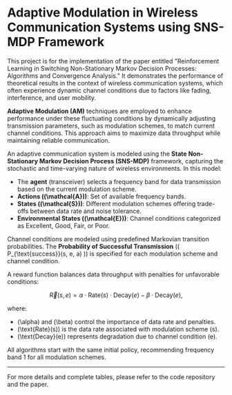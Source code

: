 # Adaptive Modulation in Wireless Communication Systems using SNS-MDP Framework

This project is for the implementation of the paper entitled "Reinforcement Learning in Switching Non-Stationary Markov Decision Processes: Algorithms and Convergence Analysis." It demonstrates the performance of theoretical results in the context of wireless communication systems, which often experience dynamic channel conditions due to factors like fading, interference, and user mobility.

**Adaptive Modulation (AM)** techniques are employed to enhance performance under these fluctuating conditions by dynamically adjusting transmission parameters, such as modulation schemes, to match current channel conditions. This approach aims to maximize data throughput while maintaining reliable communication.

An adaptive communication system is modeled using the **State Non-Stationary Markov Decision Process (SNS-MDP)** framework, capturing the stochastic and time-varying nature of wireless environments. In this model:

- The **agent** (transceiver) selects a frequency band for data transmission based on the current modulation scheme.
- **Actions (\(\mathcal{A}\))**: Set of available frequency bands.
- **States (\(\mathcal{S}\))**: Different modulation schemes offering trade-offs between data rate and noise tolerance.
- **Environmental States (\(\mathcal{E}\))**: Channel conditions categorized as Excellent, Good, Fair, or Poor.

Channel conditions are modeled using predefined Markovian transition probabilities. The **Probability of Successful Transmission** (\( P_{\text{success}}(s, e, a) \)) is specified for each modulation scheme and channel condition.

A reward function balances data throughput with penalties for unfavorable conditions:

$$
\vec{R}(s, e) = \alpha \cdot \text{Rate}(s) \cdot \text{Decay}(e) - \beta \cdot \text{Decay}(e),
$$

where:

- \(\alpha\) and \(\beta\) control the importance of data rate and penalties.
- \(\text{Rate}(s)\) is the data rate associated with modulation scheme \(s\).
- \(\text{Decay}(e)\) represents degradation due to channel condition \(e\).

 All algorithms start with the same initial policy, recommending frequency band 1 for all modulation schemes.

---

For more details and complete tables, please refer to the code repository and the paper.

